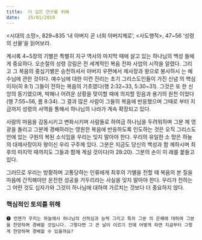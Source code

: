 ```yaml
---
title:  더 깊은 연구를 위해
date:   25/01/2019
---
```


<시대의 소망>, 829~835 ‘내 아버지 곧 너희 아버지께로’, <사도행적>, 47~56 ‘성령의
선물’을 읽어보라.

계시록 4~5장의 기별은 특별히 지구 역사의 마지막 때에 살고 있는 하나님의 백성
들에게 중요하다. 오순절의 성령 강림은 전 세계적인 복음 전파 사업의 시작을 알렸다.
그리고 그 복음의 중심기별은 승천하셔서 아버지 우편에서 제사장과 왕으로 봉사하시
는 예수님에 관한 것이다. 예수님에 대한 이런 진리는 초기 그리스도인들이 가진 신념
의 핵심이자(히 8:1) 그들이 전하는 복음의 기초였다(행 2:32~33, 5:30~31). 그것은 또
한 신앙의 동기였으며, 박해나 어려운 상황을 맞이할 때에 의지할 믿음과 용기의 원천
이었다(행 7:55~56, 롬 8:34). 그 결과 많은 사람이 그들의 복음에 반응했으며 그때로
부터 지금까지 성령의 사역을 통해서 하나님의 나라가 계속 확장되고 있다.

사람의 마음을 감동시키고 변화시키며 사람들로 하여금 하나님을 두려워하며 그분
께 영광을 돌리고 그분께 경배하라는 영원한 복음에 반응하도록 인도하는 것은 오직
그리스도 안에 있는 구원의 복된 소식임을 우리는 잊지 말아야 한다. 우리의 유일한 소
망은 하늘의 대제사장이자 왕이신 우리 구주께 있다. 그분은 지금도 당신의 백성과 함
께하시며 최후의 마지막 때까지도 그들과 함께 계실 것이다(마 28:20). 그분의 손이 미
래를 붙들고 있다.

그러므로 우리는 방황하며 고통당하는 인류에게 최후의 기별을 전할 때 복음의 본
질을 마음에 간직해야만 온전한 성공을 거두리라는 사실을 잊지 말아야 한다. 우리가
전하는 그 어떤 것도 십자가와 그것이 하나님에 대하여 가르치는 것보다 더 중요하지
않다.

### 핵심적인 토의를 위해

`➊ 언젠가 우리는 하늘에서 하나님의 선하심과 능력 그리고 특히 그분
의 은혜에 대하여 그분을 찬양하며 경배할 것입니다. 그렇다면 그 큰
날이 이르기 전에 어떻게 하면 지금부터 그렇게 찬양하며 경배할 수
있을까요?`